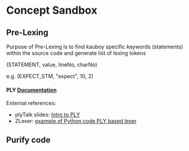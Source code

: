 Concept Sandbox
=================


Pre-Lexing
--------------------------

Purpose of Pre-Lexing is to find kauboy specific keywords (statements) within the source code and generate list of lexing tokens

(STATEMENT, value, lineNo, charNo)

e.g.
(EXPECT_STM, "expect", 10, 2)


#### PLY [Documentation](http://www.dabeaz.com/ply/ply.html#ply_nn36)

External references:
- plyTalk slides:  [Intro to PLY](http://www.dabeaz.com/ply/PLYTalk.pdf)
- ZLexer: [example of Python code PLY based lexer](https://github.com/woshifyz/zlang/blob/master/zlexer.py)

Purify code
--------------------------
